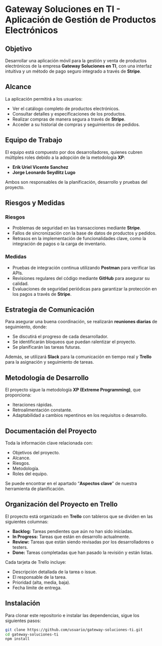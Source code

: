 # Gateway Soluciones en TI - Aplicación de Gestión de Productos Electrónicos

## Objetivo

Desarrollar una aplicación móvil para la gestión y venta de productos electrónicos de la empresa **Gateway Soluciones en TI**, con una interfaz intuitiva y un método de pago seguro integrado a través de **Stripe**.

## Alcance

La aplicación permitirá a los usuarios:
- Ver el catálogo completo de productos electrónicos.
- Consultar detalles y especificaciones de los productos.
- Realizar compras de manera segura a través de **Stripe**.
- Acceder a su historial de compras y seguimientos de pedidos.

## Equipo de Trabajo

El equipo está compuesto por dos desarrolladores, quienes cubren múltiples roles debido a la adopción de la metodología **XP**:

- **Erik Uriel Vicente Sanchez**
- **Jorge Leonardo Seydlitz Lugo**

Ambos son responsables de la planificación, desarrollo y pruebas del proyecto.

## Riesgos y Medidas

### Riesgos
- Problemas de seguridad en las transacciones mediante **Stripe**.
- Fallos de sincronización con la base de datos de productos y pedidos.
- Retrasos en la implementación de funcionalidades clave, como la integración de pagos o la carga de inventario.

### Medidas
- Pruebas de integración continua utilizando **Postman** para verificar las APIs.
- Revisiones regulares del código mediante **GitHub** para asegurar su calidad.
- Evaluaciones de seguridad periódicas para garantizar la protección en los pagos a través de **Stripe**.

## Estrategia de Comunicación

Para asegurar una buena coordinación, se realizarán **reuniones diarias** de seguimiento, donde:
- Se discutirá el progreso de cada desarrollador.
- Se identificarán bloqueos que puedan ralentizar el proyecto.
- Se planificarán las tareas futuras.

Además, se utilizará **Slack** para la comunicación en tiempo real y **Trello** para la asignación y seguimiento de tareas.

## Metodología de Desarrollo

El proyecto sigue la metodología **XP (Extreme Programming)**, que proporciona:
- Iteraciones rápidas.
- Retroalimentación constante.
- Adaptabilidad a cambios repentinos en los requisitos o desarrollo.

## Documentación del Proyecto

Toda la información clave relacionada con:
- Objetivos del proyecto.
- Alcance.
- Riesgos.
- Metodología.
- Roles del equipo.

Se puede encontrar en el apartado “**Aspectos clave**” de nuestra herramienta de planificación.

## Organización del Proyecto en Trello

El proyecto está organizado en **Trello** con tableros que se dividen en las siguientes columnas:

- **Backlog:** Tareas pendientes que aún no han sido iniciadas.
- **In Progress:** Tareas que están en desarrollo actualmente.
- **Review:** Tareas que están siendo revisadas por los desarrolladores o testers.
- **Done:** Tareas completadas que han pasado la revisión y están listas.

Cada tarjeta de Trello incluye:
- Descripción detallada de la tarea o issue.
- El responsable de la tarea.
- Prioridad (alta, media, baja).
- Fecha límite de entrega.

## Instalación

Para clonar este repositorio e instalar las dependencias, sigue los siguientes pasos:

```bash
git clone https://github.com/usuario/gateway-soluciones-ti.git
cd gateway-soluciones-ti
npm install
